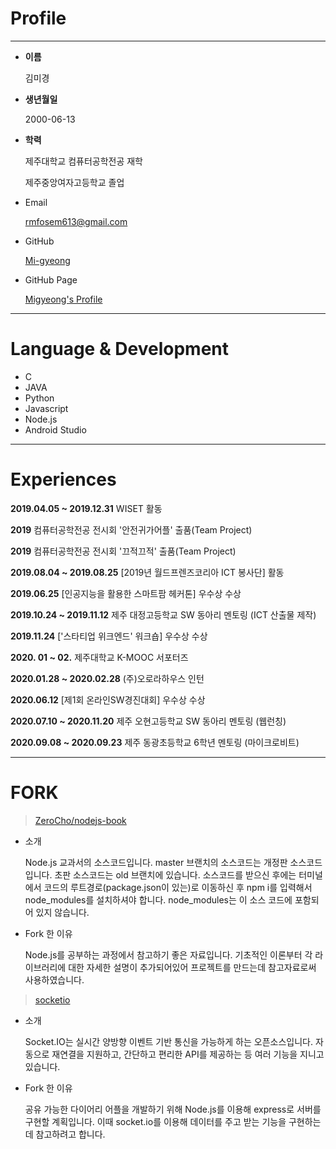 # Profile

---

- **이름**

    김미경

- **생년월일**

     2000-06-13

- **학력**

    제주대학교 컴퓨터공학전공 재학

    제주중앙여자고등학교 졸업

- Email

    rmfosem613@gmail.com

- GitHub

    [Mi-gyeong](https://github.com/rmfosem613)

- GitHub Page

   [Migyeong's Profile](https://rmfosem613.github.io/Profile-blog/)

---

# Language & Development

- C
- JAVA
- Python
- Javascript
- Node.js
- Android Studio

---

# Experiences

**2019.04.05 ~ 2019.12.31**   WISET 활동

**2019**   컴퓨터공학전공 전시회 '안전귀가어플' 출품(Team Project)

**2019**   컴퓨터공학전공 전시회 '끄적끄적' 출품(Team Project)

**2019.08.04 ~ 2019.08.25**  [2019년 월드프렌즈코리아 ICT 봉사단] 활동

**2019.06.25**   [인공지능을 활용한 스마트팜 헤커톤] 우수상 수상

**2019.10.24 ~ 2019.11.12**  제주 대정고등학교 SW 동아리 멘토링 (ICT 산출물 제작)

**2019.11.24**   ['스타티업 위크엔드' 워크숍] 우수상 수상

**2020. 01 ~ 02.**   제주대학교 K-MOOC 서포터즈

**2020.01.28 ~ 2020.02.28**   (주)오로라하우스 인턴

**2020.06.12**  [제1회 온라인SW경진대회] 우수상 수상

**2020.07.10 ~ 2020.11.20**  제주 오현고등학교 SW 동아리 멘토링 (웹런칭)

**2020.09.08 ~ 2020.09.23**  제주 동광초등학교 6학년 멘토링 (마이크로비트)


---

# FORK

> [ZeroCho/nodejs-book](https://github.com/rmfosem613/nodejs-book)
- 소개

    Node.js 교과서의 소스코드입니다.
    master 브랜치의 소스코드는 개정판 소스코드입니다. 초판 소스코드는 old 브랜치에 있습니다.
    소스코드를 받으신 후에는 터미널에서 코드의 루트경로(package.json이 있는)로 이동하신 후 npm i를 입력해서 node_modules를 설치하셔야 합니다. node_modules는 이 소스 코드에 포함되어 있지 않습니다.

- Fork 한 이유

    Node.js를 공부하는 과정에서 참고하기 좋은 자료입니다. 기초적인 이론부터 각 라이브러리에 대한 자세한 설명이 추가되어있어 프로젝트를 만드는데 참고자료로써 사용하였습니다.

> [socketio](https://github.com/rmfosem613/socket.io)
- 소개

    Socket.IO는 실시간 양방향 이벤트 기반 통신을 가능하게 하는 오픈소스입니다. 자동으로 재연결을 지원하고, 간단하고 편리한 API를 제공하는 등 여러 기능을 지니고 있습니다.


- Fork 한 이유

    공유 가능한 다이어리 어플을 개발하기 위해 Node.js를 이용해 express로 서버를 구현할 계획입니다. 이때 socket.io를 이용해 데이터를 주고 받는 기능을 구현하는데 참고하려고 합니다.
